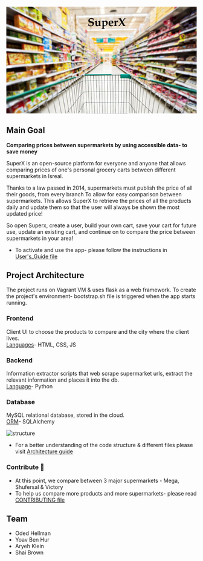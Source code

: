 ![superx](superx/static/img/superx.JPG)


## **Main Goal** 
**Comparing prices between supermarkets by using accessible data- to save money**

SuperX is an open-source platform for everyone and anyone that allows comparing prices of one's personal grocery carts between different supermarkets in Isreal. 

Thanks to a law passed in 2014, supermarkets must publish the price of all their goods, from every branch To allow for easy comparison between supermarkets.
This allows SuperX to retrieve the prices of all the products daily and update them so that the user will always be shown the most updated price!

So open Superx, create a user, build your own cart, save your cart for future use, update an existing cart, and continue on to compare the price between supermarkets in your area!

- To activate and use the app- please follow the instructions in [User's_Guide file](User's_Guide.md)

## Project Architecture
The project runs on Vagrant VM & uses flask as a web framework.
To create the project's environment- bootstrap.sh file is triggered when the app starts running.

### **Frontend** 
Client UI to choose the products to compare and the city where the client lives. <br>
<u>Languages</u>- HTML, CSS, JS

### **Backend**
Information extractor scripts that web scrape supermarket urls, extract the relevant information and places it into the db.<br>
<u>Language</u>- Python

### **Database** 
MySQL relational database, stored in the cloud.<br>
<u>ORM</u>- SQLAlchemy

![structure](superx/static/img/app_run_diagram.JPG)

- For a better understanding of the code structure & different files please visit [Architecture guide](Project_Architecture.md)

### Contribute :tada:
- At this point, we compare between 3 major supermarkets - Mega, Shufersal & Victory
- To help us compare more products and more supermarkets- please read [CONTRIBUTING file](CONTRIBUTING.md)

## Team
- Oded Hellman
- Yoav Ben Hur  
- Aryeh Klein
- Shai Brown


